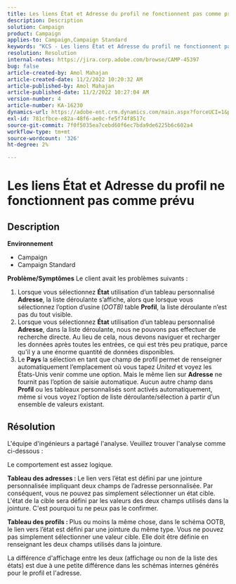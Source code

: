 ```yaml
---
title: Les liens État et Adresse du profil ne fonctionnent pas comme prévu
description: Description
solution: Campaign
product: Campaign
applies-to: Campaign,Campaign Standard
keywords: "KCS - Les liens État et Adresse du profil ne fonctionnent pas comme prévu"
resolution: Resolution
internal-notes: https://jira.corp.adobe.com/browse/CAMP-45397
bug: false
article-created-by: Amol Mahajan
article-created-date: 11/2/2022 10:20:32 AM
article-published-by: Amol Mahajan
article-published-date: 11/2/2022 10:27:04 AM
version-number: 4
article-number: KA-16230
dynamics-url: https://adobe-ent.crm.dynamics.com/main.aspx?forceUCI=1&pagetype=entityrecord&etn=knowledgearticle&id=941642f7-975a-ed11-9561-6045bd006a22
exl-id: 781cfbce-e82a-48f6-ae0c-fe5f74f8517c
source-git-commit: 7f0f5035ea7cebd60f6ec7bda9de6225b6c602a4
workflow-type: tm+mt
source-wordcount: '326'
ht-degree: 2%

---
```


# Les liens État et Adresse du profil ne fonctionnent pas comme prévu

## Description

<b>Environnement</b>
- Campaign
- Campaign Standard

<b>Problème/Symptômes</b>
Le client avait les problèmes suivants :

1. Lorsque vous sélectionnez <b>État</b> utilisation d’un tableau personnalisé <b>Adresse</b>, la liste déroulante s’affiche, alors que lorsque vous sélectionnez l’option d’usine (*OOTB)* table <b>Profil</b>, la liste déroulante n’est pas du tout visible.
2. Lorsque vous sélectionnez <b>État</b> utilisation d’un tableau personnalisé <b>Adresse</b>, dans la liste déroulante, nous ne pouvons pas effectuer de recherche directe. Au lieu de cela, nous devons naviguer et recharger les données après toutes les entrées, ce qui est très peu pratique, parce qu&#39;il y a une énorme quantité de données disponibles.
3. Le <b>Pays</b> la sélection en tant que champ de profil permet de renseigner automatiquement l’emplacement où vous tapez *United* et voyez les États-Unis venir comme une option. Mais le même lien sur <b>Adresse</b> ne fournit pas l’option de saisie automatique. Aucun autre champ dans <b>Profil</b> ou les tableaux personnalisés sont activés automatiquement, même si vous voyez l’option de liste déroulante/sélection à partir d’un ensemble de valeurs existant.



## Résolution


L&#39;équipe d&#39;ingénieurs a partagé l&#39;analyse. Veuillez trouver l&#39;analyse comme ci-dessous :

Le comportement est assez logique.

<b>Tableau des adresses : </b>Le lien vers l’état est défini par une jointure personnalisée impliquant deux champs de l’adresse personnalisée. Par conséquent, vous ne pouvez pas simplement sélectionner un état cible.
L&#39;état de la cible sera défini par les valeurs des deux champs utilisés dans la jointure. C&#39;est pourquoi tu ne peux pas le confirmer.

<b>Tableau des profils : </b>Plus ou moins la même chose, dans le schéma OOTB, le lien vers l’état est défini par une jointure du même type. Vous ne pouvez pas simplement sélectionner une valeur cible. Elle doit être définie en renseignant les deux champs utilisés dans la jointure.

La différence d&#39;affichage entre les deux (affichage ou non de la liste des états) est due à une petite différence dans les schémas internes générés pour le profil et l&#39;adresse.
